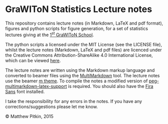 # GraWIToN Statistics Lecture notes

This repository contains lecture notes (in Markdown, LaTeX and pdf format), figures and python scripts for figure
generation, for a set of statistics lectures giving at the
[1<sup>st</sup> GraWIToN School](https://events.ego-gw.it/indico/conferenceDisplay.py?ovw=True&confId=13).

The python scripts a licensed under the MIT License (see the LICENSE file),
whilst the lecture notes (Markdown, LaTeX and pdf files) are licenced under the Creative Commons Attribution-ShareAlike 4.0 International License, which can be viewed [here](https://creativecommons.org/licenses/by-sa/4.0/).

The lecture notes are written using the Markdown markup language and converted to beamer files
using the [MultiMarkdown](http://fletcherpenney.net/multimarkdown/) tool. The
lecture notes use the beamer [m theme](https://github.com/matze/mtheme). To
compile the notes a modified version of [peg-multimarkdown-latex-support](https://github.com/mattpitkin/peg-multimarkdown-latex-support) is required. You should also have the [Fira Sans](http://www.carrois.com/fira-4-1/) font installed.

I take the responsibility for any errors in the notes. If you have any corrections/suggestions please let me know. 

&copy; Matthew Pitkin, 2015
